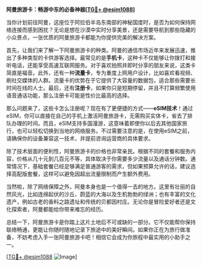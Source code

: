 **阿曼旅游卡：畅游中东的必备神器[[TG💪+ @esim1088](https://t.me/s/esim1088)]**

当你计划前往阿曼，这座位于阿拉伯半岛东南部的神秘国度时，是否为如何保持网络连接而感到困扰？无论是想在沙漠中实时分享美景，还是需要导航到那些隐藏的小众景点，一张优质的阿曼旅游卡都能为你提供完美的解决方案。

首先，让我们来了解一下阿曼旅游卡的种类。阿曼的通信市场近年来发展迅速，推出了多种类型的卡供游客选择。最常见的是**手机卡**，这种卡不仅能够让你拨打和接听电话，还能享受高速互联网服务。对于喜欢拍照并即时分享的朋友来说，这类卡简直是福音。此外，还有一种**流量卡**，专为重度上网用户设计，比如喜欢看视频、刷社交媒体的人群。流量卡的优势在于它提供了大容量的数据包，适合那些需要长时间在线的人士。最后，还有**注册卡**，如果你只是短期停留，并且不打算频繁使用语音通话功能，那么注册卡可能是性价比最高的选择。

那么问题来了，这些卡怎么注册呢？现在有了更便捷的方式——**eSIM技术**！通过eSIM，你可以直接在自己的手机上激活阿曼旅游卡，无需购买实体卡，省去了排队办理的时间。而且，eSIM支持多国漫游，这意味着即使你以后去其他国家旅行，也可以轻松切换到当地的网络服务。不过需要注意的是，在使用eSIM之前，请确保你的设备兼容这一技术，并提前咨询运营商的具体要求。

除了技术层面的便利性，阿曼旅游卡的价格也非常亲民。根据不同的套餐和服务内容，价格从几十元到几百元不等，具体取决于你需要多少流量以及通话分钟数。通常情况下，基础套餐已经足够满足普通游客的需求，但如果预算允许的话，建议选择高配版套餐，这样可以避免因超出流量限制而产生额外费用。

当然啦，除了网络保障之外，阿曼本身也是一个值得一去的地方。这里有壮丽的自然风光，比如连绵起伏的沙丘、蔚蓝的大海以及生机勃勃的绿洲；也有丰富的文化遗产，例如古老的香料之路遗址和传统的贝都因村庄。无论你是冒险爱好者还是文化探索者，阿曼都能给你带来难忘的经历。

总结一下，阿曼旅游卡是你踏上这片土地后不可或缺的一部分。它不仅能帮你保持联络畅通，更能让你随时随地记录下旅途中的美好瞬间。如果你正在为旅行做准备，不妨考虑入手一张阿曼旅游卡吧！相信它会成为你旅程中最实用的小助手之一。

[[TG💪+ @esim1088](https://t.me/s/esim1088) ![Image](https://i.postimg.cc/4NQfJmqS/Snipaste-2025-05-13-00-14-12.png)]